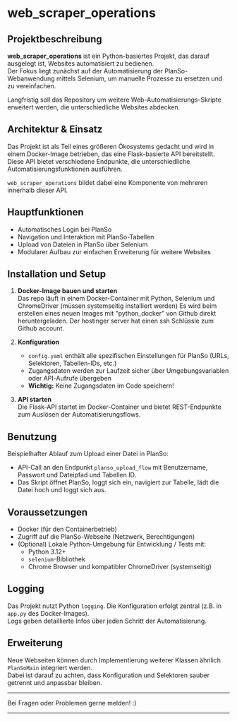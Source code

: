 # web_scraper_operations

## Projektbeschreibung

**web_scraper_operations** ist ein Python-basiertes Projekt, das darauf ausgelegt ist, Websites automatisiert zu bedienen.  
Der Fokus liegt zunächst auf der Automatisierung der PlanSo-Webanwendung mittels Selenium, um manuelle Prozesse zu ersetzen und zu vereinfachen.  

Langfristig soll das Repository um weitere Web-Automatisierungs-Skripte erweitert werden, die unterschiedliche Websites abdecken.

## Architektur & Einsatz

Das Projekt ist als Teil eines größeren Ökosystems gedacht und wird in einem Docker-Image betrieben, das eine Flask-basierte API bereitstellt.  
Diese API bietet verschiedene Endpunkte, die unterschiedliche Automatisierungsfunktionen ausführen.  

`web_scraper_operations` bildet dabei eine Komponente von mehreren innerhalb dieser API.

## Hauptfunktionen

- Automatisches Login bei PlanSo
- Navigation und Interaktion mit PlanSo-Tabellen
- Upload von Dateien in PlanSo über Selenium
- Modularer Aufbau zur einfachen Erweiterung für weitere Websites

## Installation und Setup

1. **Docker-Image bauen und starten**  
   Das repo läuft in einem Docker-Container mit Python, Selenium und ChromeDriver (müssen systemseitig installiert werden)
   Es wird beim erstellen eines neuen Images mit "python_docker" von Github direkt heruntergeladen.
   Der hostinger server hat einen ssh Schlüssle zum Github account.

2. **Konfiguration**  
   - `config.yaml` enthält alle spezifischen Einstellungen für PlanSo (URLs, Selektoren, Tabellen-IDs, etc.)  
   - Zugangsdaten werden zur Laufzeit sicher über Umgebungsvariablen oder API-Aufrufe übergeben  
   - **Wichtig:** Keine Zugangsdaten im Code speichern!

3. **API starten**  
   Die Flask-API startet im Docker-Container und bietet REST-Endpunkte zum Auslösen der Automatisierungsflows.

## Benutzung

Beispielhafter Ablauf zum Upload einer Datei in PlanSo:  

- API-Call an den Endpunkt `planso_upload_flow` mit Benutzername, Passwort und Dateipfad und Tabellen ID.  
- Das Skript öffnet PlanSo, loggt sich ein, navigiert zur Tabelle, lädt die Datei hoch und loggt sich aus.

## Voraussetzungen

- Docker (für den Containerbetrieb)  
- Zugriff auf die PlanSo-Webseite (Netzwerk, Berechtigungen)  
- (Optional) Lokale Python-Umgebung für Entwicklung / Tests mit:  
  - Python 3.12+  
  - `selenium`-Bibliothek  
  - Chrome Browser und kompatibler ChromeDriver (systemseitig)

## Logging

Das Projekt nutzt Python `logging`. Die Konfiguration erfolgt zentral (z.B. in `app.py` des Docker-Images).  
Logs geben detaillierte Infos über jeden Schritt der Automatisierung.

## Erweiterung

Neue Webseiten können durch Implementierung weiterer Klassen ähnlich `PlanSoMain` integriert werden.  
Dabei ist darauf zu achten, dass Konfiguration und Selektoren sauber getrennt und anpassbar bleiben.

---

Bei Fragen oder Problemen gerne melden! :)

---

